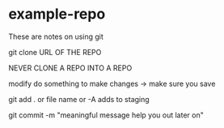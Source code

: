 # example-repo
These are notes on using git

git clone URL OF THE REPO

NEVER CLONE A REPO INTO A REPO


modify do something to make changes -> make sure you save

git add . or file name or -A adds to staging

git commit -m "meaningful message help you out later on"

